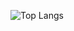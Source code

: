  ![Top Langs](https://github-readme-stats.vercel.app/api/top-langs/?username=dhineshp565&hide=javascript,css,scss,html&theme=tokyonight)
